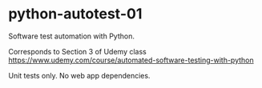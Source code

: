 # python-autotest-01
Software test automation with Python. 

Corresponds to Section 3 of Udemy class https://www.udemy.com/course/automated-software-testing-with-python

Unit tests only. No web app dependencies.
